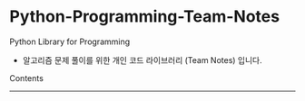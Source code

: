 # Python-Programming-Team-Notes
Python Library for Programming

* 알고리즘 문제 풀이를 위한 개인 코드 라이브러리 (Team Notes) 입니다.



Contents
***
